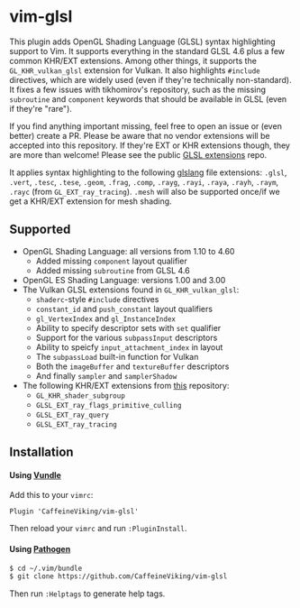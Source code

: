 # vim-glsl

This plugin adds OpenGL Shading Language (GLSL) syntax highlighting support to Vim. It supports everything in the standard GLSL 4.6 plus a few common KHR/EXT extensions. Among other things, it supports the `GL_KHR_vulkan_glsl` extension for Vulkan. It also highlights `#include` directives, which are widely used (even if they're technically non-standard). It fixes a few issues with tikhomirov's repository, such as the missing `subroutine` and `component` keywords that should be available in GLSL (even if they're "rare").

If you find anything important missing, feel free to open an issue or (even better) create a PR. Please be aware that no vendor extensions will be accepted into this repository. If they're EXT or KHR extensions though, they are more than welcome! Please see the public [GLSL extensions](https://github.com/KhronosGroup/GLSL/tree/master/extensions) repo.

It applies syntax highlighting to the following [glslang](https://github.com/KhronosGroup/glslang) file extensions: `.glsl`, `.vert`, `.tesc`, `.tese`, `.geom`, `.frag`, `.comp`, `.rayg`, `.rayi`, `.raya`, `.rayh`, `.raym`, `.rayc` (from `GL_EXT_ray_tracing`). `.mesh` will also be supported once/if we get a KHR/EXT extension for mesh shading.

## Supported

* OpenGL Shading Language: all versions from 1.10 to 4.60
    * Added missing `component` layout qualifier
    * Added missing `subroutine` from GLSL 4.6
* OpenGL ES Shading Language: versions 1.00 and 3.00
* The Vulkan GLSL extensions found in `GL_KHR_vulkan_glsl`:
    * `shaderc`-style `#include` directives
    * `constant_id` and `push_constant` layout qualifiers
    * `gl_VertexIndex` and `gl_InstanceIndex`
    * Ability to specify descriptor sets with `set` qualifier
    * Support for the various `subpassInput` descriptors
    * Ability to speicfy `input_attachment_index` in layout
    * The `subpassLoad` built-in function for Vulkan
    * Both the `imageBuffer` and `textureBuffer` descriptors
    * And finally `sampler` and `samplerShadow`
* The following KHR/EXT extensions from [this](https://github.com/KhronosGroup/GLSL/tree/master/extensions) repository:
    * `GL_KHR_shader_subgroup`
    * `GLSL_EXT_ray_flags_primitive_culling`
    * `GLSL_EXT_ray_query`
    * `GLSL_EXT_ray_tracing`

## Installation

#### Using [Vundle](https://github.com/gmarik/vundle)

Add this to your `vimrc`:

```viml
Plugin 'CaffeineViking/vim-glsl'
```

Then reload your `vimrc` and run `:PluginInstall`.

#### Using [Pathogen](https://github.com/tpope/vim-pathogen)

```sh
$ cd ~/.vim/bundle
$ git clone https://github.com/CaffeineViking/vim-glsl
```

Then run `:Helptags` to generate help tags.

